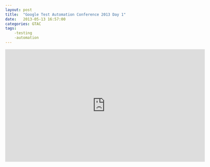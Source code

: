 ```yaml
---
layout: post
title:  "Google Test Automation Conference 2013 Day 1"
date:   2013-05-13 16:57:00
categories: GTAC
tags:
    -testing
    -automation
---
```


<iframe width="640" height="360" src="http://www.youtube.com/embed/yx6ErjPYDeY" frameborder="0"></iframe>